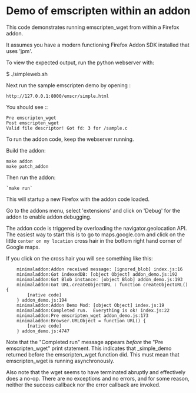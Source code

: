# Demo of emscripten within an addon


This code demonstrates running emscripten_wget from within a Firefox
addon.

It assumes you have a modern functioning Firefox Addon SDK installed
that uses 'jpm'.

To view the expected output, run the python webserver with:

$ ./simpleweb.sh

Next run the sample emscripten demo by opening :

    http://127.0.0.1:8000/emscr/simple.html

You should see ::

```
Pre emscripten_wget
Post emscripten_wget
Valid file descriptor! Got fd: 3 for /sample.c
```


To run the addon code, keep the webserver running.

Build the addon:

```
make addon
make patch_addon
```

Then run the addon:

    `make run`

This will startup a new Firefox with the addon code loaded.

Go to the addons menu, select 'extensions' and click on 'Debug' for
the addon to enable addon debugging. 

The addon code is triggered by overloading the navigator.geolocation
API.  The easiest way to start this is to go to maps.google.com and
click on the little `center on my location` cross hair in the bottom
right hand corner of Google maps.

If you click on the cross hair you will see something like this: 

```
    minimaladdon:Addon received message: [ignored_blob] index.js:16
    minimaladdon:Got indexedDB: [object Object] addon_demo.js:192
    minimaladdon:Got Blob instance: [object Blob] addon_demo.js:193
    minimaladdon:Got URL.createObjectURL : function createObjectURL() {
        [native code]
    } addon_demo.js:194
    minimaladdon:Addon Demo Mod: [object Object] index.js:19
    minimaladdon:Completed run.  Everything is ok! index.js:22
    minimaladdon:Pre emscripten_wget addon_demo.js:173
    minimaladdon:Browser.URLObject = function URL() {
        [native code]
    } addon_demo.js:4747 
```

Note that the "Completed run" message appears *before* the "Pre
emscripten_wget" print statement.  This indicates that _simple_demo
returned before the emscripten_wget function did.  This must mean that
emscripten_wget is running asynchronously.

Also note that the wget seems to have terminated abruptly and
effectively does a no-op.  There are no exceptions and no errors, and
for some reason, neither the success callback nor the error callback
are invoked.
